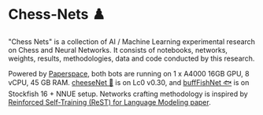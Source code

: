# Chess-Nets ♟️
"Chess Nets" is a collection of AI / Machine Learning experimental research on Chess and Neural Networks. It consists of notebooks, networks, weights, results, methodologies, data and code conducted by this research.

Powered by [Paperspace](https://www.paperspace.com/), both bots are running on 1 x A4000 16GB GPU, 8 vCPU, 45 GB RAM.
[cheeseNet 🧀](https://www.lichess.org/@/cheeseNet) is on Lc0 v0.30, and [buffFishNet 🐟](https://www.lichess.org/@/buffFishNet) is on Stockfish 16 + NNUE setup.
Networks crafting methodology is inspired by [Reinforced Self-Training (ReST) for Language Modeling paper](https://arxiv.org/abs/2308.08998).

